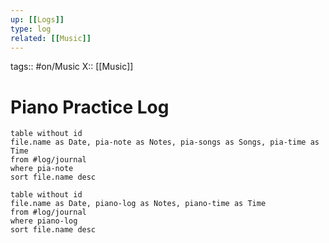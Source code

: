 ```yaml
---
up: [[Logs]]
type: log
related: [[Music]]
---
```

tags:: #on/Music 
X:: [[Music]]

# Piano Practice Log

```dataview
table without id
file.name as Date, pia-note as Notes, pia-songs as Songs, pia-time as Time
from #log/journal 
where pia-note
sort file.name desc
```

```dataview
table without id
file.name as Date, piano-log as Notes, piano-time as Time
from #log/journal 
where piano-log
sort file.name desc
```







